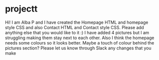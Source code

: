 # projectt

Hi! I am Alba P and I have created the Homepage HTML and homepage style CSS and also Contact HTML and Contact style CSS. Please add anything else that you would like to it :)
I have added 4 pictures but I am struggling making them stay next to each other. Also I think the homepage needs some colours so it looks better. Maybe a touch of colour behind the pictures section?
Please let us know through Slack any changes that you make 
